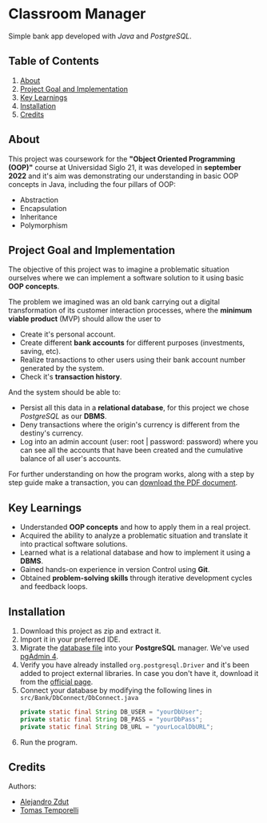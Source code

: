 # Classroom Manager
Simple bank app developed with _Java_ and _PostgreSQL_.

## Table of Contents
1. [About](#about)
2. [Project Goal and Implementation](#project-goal-and-implementation)
3. [Key Learnings](#key-learnings)
4. [Installation](#installation)
5. [Credits](#credits)

## About
This project was coursework for the **"Object Oriented Programming (OOP)"** course at Universidad Siglo 21, it was developed in **september 2022** and it's aim was demonstrating our understanding in basic OOP concepts in Java, including the four pillars of OOP:
* Abstraction
* Encapsulation
* Inheritance
* Polymorphism

## Project Goal and Implementation
The objective of this project was to imagine a problematic situation ourselves where we can implement a software solution to it using basic **OOP concepts**.

The problem we imagined was an old bank carrying out a digital transformation of its customer interaction processes, where the **minimum viable product** (MVP) should allow the user to 
* Create it's personal account.
* Create different **bank accounts** for different purposes (investments, saving, etc).
* Realize transactions to other users using their bank account number generated by the system.
* Check it's **transaction history**.
  
And the system should be able to:
* Persist all this data in a **relational database**, for this project we chose _PostgreSQL_ as our **DBMS**.
* Deny transactions where the origin's currency is different from the destiny's currency.
* Log into an admin account (user: root | password: password) where you can see all the accounts that have been created and the cumulative balance of all user's accounts.
 
For further understanding on how the program works, along with a step by step guide make a transaction, you can [download the PDF document](https://drive.google.com/file/d/1HG5UgZhPZlrXt58SPkyC2kqjL_am6e1G/view?usp=sharing).


## Key Learnings
* Understanded **OOP concepts** and how to apply them in a real project.
* Acquired the ability to analyze a problematic situation and translate it into practical software solutions.
* Learned what is a relational database and how to implement it using a **DBMS**.
* Gained hands-on experience in version Control using **Git**.
* Obtained **problem-solving skills** through iterative development cycles and feedback loops.

## Installation
1. Download this project as zip and extract it.
2. Import it in your preferred IDE.
3. Migrate the [database file](Bank.sql) into your **PostgreSQL** manager. We've used [pgAdmin 4](https://www.pgadmin.org/download/).
4. Verify you have already installed `org.postgresql.Driver` and it's been added to project external libraries. In case you don't have it, download it from the [official page](https://jdbc.postgresql.org/download/).
5. Connect your database by modifying the following lines in
   `src/Bank/DbConnect/DbConnect.java`
   ```java
   private static final String DB_USER = "yourDbUser";
   private static final String DB_PASS = "yourDbPass";     
   private static final String DB_URL = "yourLocalDbURL";
6. Run the program.

## Credits
Authors:
* [Alejandro Zdut](github.com/alezdut)
* [Tomas Temporelli](github.com/tototempo)

